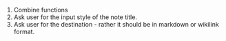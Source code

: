 1. Combine functions
2. Ask user for the input style of the note title.
3. Ask user for the destination - rather it should be in markdown or wikilink format.